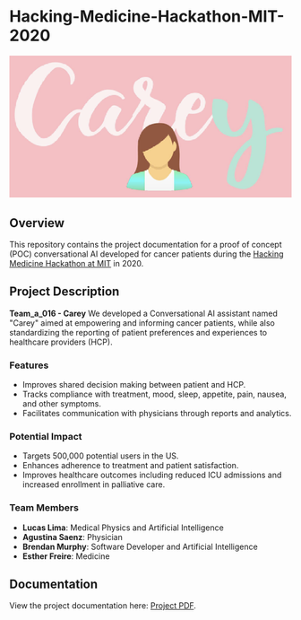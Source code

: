 # Hacking-Medicine-Hackathon-MIT-2020

![Alt text for image](careyAI.png)

## Overview
This repository contains the project documentation for a proof of concept (POC) conversational AI developed for cancer patients during the [Hacking Medicine Hackathon at MIT](https://grandhack.mit.edu/) in 2020.

## Project Description
**Team_a_016 - Carey**
We developed a Conversational AI assistant named "Carey" aimed at empowering and informing cancer patients, while also standardizing the reporting of patient preferences and experiences to healthcare providers (HCP).

### Features
- Improves shared decision making between patient and HCP.
- Tracks compliance with treatment, mood, sleep, appetite, pain, nausea, and other symptoms.
- Facilitates communication with physicians through reports and analytics.

### Potential Impact
- Targets 500,000 potential users in the US.
- Enhances adherence to treatment and patient satisfaction.
- Improves healthcare outcomes including reduced ICU admissions and increased enrollment in palliative care.

### Team Members
- **Lucas Lima**: Medical Physics and Artificial Intelligence
- **Agustina Saenz**: Physician
- **Brendan Murphy**: Software Developer and Artificial Intelligence
- **Esther Freire**: Medicine

## Documentation
View the project documentation here: [Project PDF](MIT_GRAND_HACK_Team_a_016.pdf).



